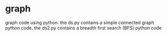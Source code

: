 # graph
graph code using python.
the ds.py contains a simple connected graph python code.
the ds2.py contains a breadth first search (BFS) python code 
